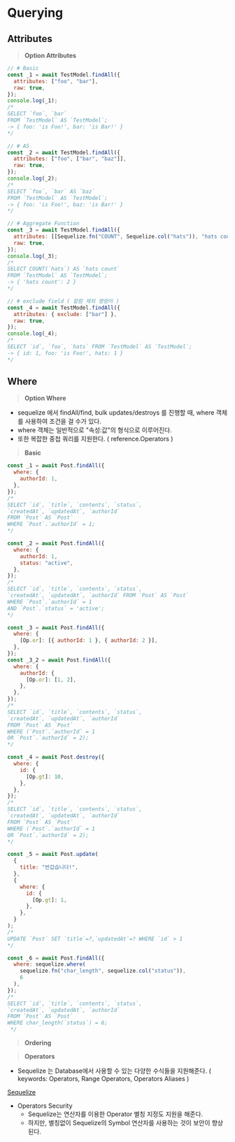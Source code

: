 # Querying

## Attributes

> **Option Attributes**

```jsx
// # Basic
const _1 = await TestModel.findAll({
  attributes: ["foo", "bar"],
  raw: true,
});
console.log(_1);
/*
SELECT `foo`, `bar` 
FROM `TestModel` AS `TestModel`;
-> { foo: 'is Foo!', bar: 'is Bar!' }
*/

// # AS
const _2 = await TestModel.findAll({
  attributes: ["foo", ["bar", "baz"]],
  raw: true,
});
console.log(_2);
/*
SELECT `foo`, `bar` AS `baz` 
FROM `TestModel` AS `TestModel`;
-> { foo: 'is Foo!', baz: 'is Bar!' }
*/

// # Aggregate Function
const _3 = await TestModel.findAll({
  attributes: [[Sequelize.fn("COUNT", Sequelize.col("hats")), "hats count"]],
  raw: true,
});
console.log(_3);
/*
SELECT COUNT(`hats`) AS `hats count` 
FROM `TestModel` AS `TestModel`;
-> { 'hats count': 2 }
*/

// # exclude field ( 칼럼 제외 명령어 )
const _4 = await TestModel.findAll({
  attributes: { exclude: ["bar"] },
  raw: true,
});
console.log(_4);
/*
SELECT `id`, `foo`, `hats` FROM `TestModel` AS `TestModel`;
-> { id: 1, foo: 'is Foo!', hats: 1 }
*/
```

## Where

> **Option Where**

- sequelize 에서 findAll/find, bulk updates/destroys 를 진행할 때, where 객체를 사용하여 조건을 걸 수가 있다.
- where 객체는 일반적으로 "속성:값"의 형식으로 이루어진다.
- 또한 복잡한 중첩 쿼리를 지원한다. ( reference.Operators )

> **Basic**

```jsx
const _1 = await Post.findAll({
  where: {
    authorId: 1,
  },
});
/*
SELECT `id`, `title`, `contents`, `status`, 
`createdAt`, `updatedAt`, `authorId` 
FROM `Post` AS `Post` 
WHERE `Post`.`authorId` = 1;
*/

const _2 = await Post.findAll({
  where: {
    authorId: 1,
    status: "active",
  },
});
/*
SELECT `id`, `title`, `contents`, `status`, 
`createdAt`, `updatedAt`, `authorId` FROM `Post` AS `Post` 
WHERE `Post`.`authorId` = 1 
AND `Post`.`status` = 'active';
*/

const _3 = await Post.findAll({
  where: {
    [Op.or]: [{ authorId: 1 }, { authorId: 2 }],
  },
});
const _3_2 = await Post.findAll({
  where: {
    authorId: {
      [Op.or]: [1, 2],
    },
  },
});
/*
SELECT `id`, `title`, `contents`, `status`, 
`createdAt`, `updatedAt`, `authorId` 
FROM `Post` AS `Post` 
WHERE (`Post`.`authorId` = 1 
OR `Post`.`authorId` = 2);
*/

const _4 = await Post.destroy({
  where: {
    id: {
      [Op.gt]: 10,
    },
  },
});
/*
SELECT `id`, `title`, `contents`, `status`, 
`createdAt`, `updatedAt`, `authorId` 
FROM `Post` AS `Post` 
WHERE (`Post`.`authorId` = 1 
OR `Post`.`authorId` = 2);
*/

const _5 = await Post.update(
  {
    title: "반갑습니다!",
  },
  {
    where: {
      id: {
        [Op.gt]: 1,
      },
    },
  }
);
/*
UPDATE `Post` SET `title`=?,`updatedAt`=? WHERE `id` > 1
*/

const _6 = await Post.findAll({
  where: sequelize.where(
    sequelize.fn("char_length", sequelize.col("status")),
    6
  ),
});
/*
SELECT `id`, `title`, `contents`, `status`, 
`createdAt`, `updatedAt`, `authorId` 
FROM `Post` AS `Post` 
WHERE char_length(`status`) = 6;
 */
```

> **Ordering**

> **Operators**

- Sequelize 는 Database에서 사용할 수 있는 다양한 수식들을 지원해준다. ( keywords: Operators, Range Operators, Operators Aliases )

[Sequelize](https://sequelize.org/v5/manual/querying.html)

- Operators Security
  - Sequelize는 연산자를 이용한 Operator 별칭 지정도 지원을 해준다.
  - 하지만, 별칭없이 Sequelize의 Symbol 연산자를 사용하는 것이 보안이 향상된다.
